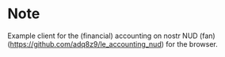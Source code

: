 # Note

Example client for the (financial) accounting on nostr NUD (fan)(https://github.com/adq8z9/le_accounting_nud) for the browser.
